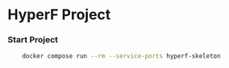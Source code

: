 # HyperF Project

### Start Project

```bash
    docker compose run --rm --service-ports hyperf-skeleton
```

